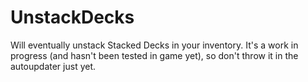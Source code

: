 # UnstackDecks

Will eventually unstack Stacked Decks in your inventory. It's a work in progress (and hasn't been tested in game yet), so don't throw it in the autoupdater just yet.
